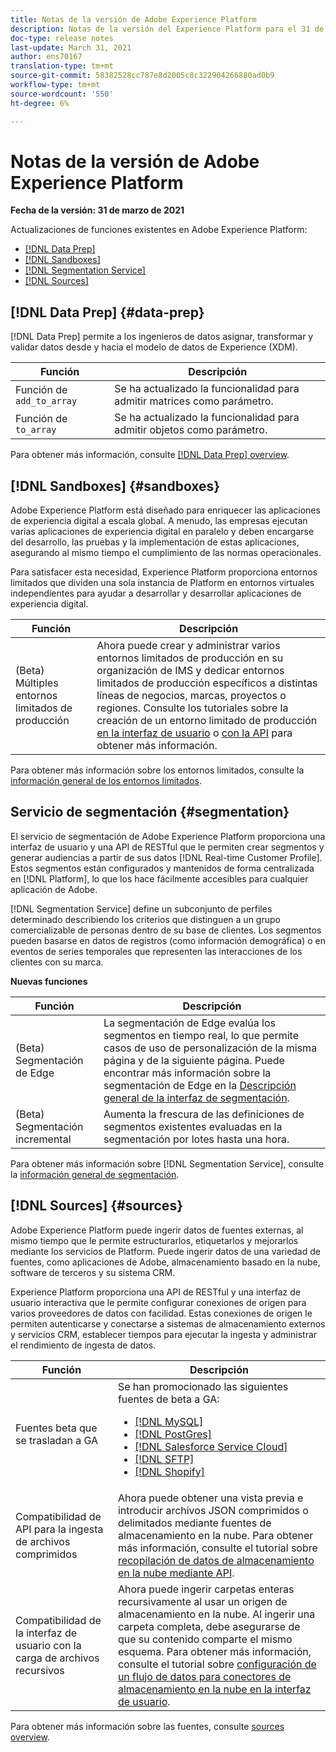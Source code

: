 ```yaml
---
title: Notas de la versión de Adobe Experience Platform
description: Notas de la versión del Experience Platform para el 31 de marzo de 2021.
doc-type: release notes
last-update: March 31, 2021
author: ens70167
translation-type: tm+mt
source-git-commit: 58382528cc787e8d2005c8c322904266880ad0b9
workflow-type: tm+mt
source-wordcount: '550'
ht-degree: 6%

---
```



# Notas de la versión de Adobe Experience Platform

**Fecha de la versión: 31 de marzo de 2021**

Actualizaciones de funciones existentes en Adobe Experience Platform:

- [[!DNL Data Prep]](#data-prep)
- [[!DNL Sandboxes]](#sandboxes)
- [[!DNL Segmentation Service]](#segmentation)
- [[!DNL Sources]](#sources)

## [!DNL Data Prep] {#data-prep}

[!DNL Data Prep] permite a los ingenieros de datos asignar, transformar y validar datos desde y hacia el modelo de datos de Experience (XDM).

| Función | Descripción |
| ------- | ----------- |
| Función  de `add_to_array` | Se ha actualizado la funcionalidad para admitir matrices como parámetro. |
| Función  de `to_array` | Se ha actualizado la funcionalidad para admitir objetos como parámetro. |

Para obtener más información, consulte [[!DNL Data Prep] overview](../../data-prep/home.md).

## [!DNL Sandboxes] {#sandboxes}

Adobe Experience Platform está diseñado para enriquecer las aplicaciones de experiencia digital a escala global. A menudo, las empresas ejecutan varias aplicaciones de experiencia digital en paralelo y deben encargarse del desarrollo, las pruebas y la implementación de estas aplicaciones, asegurando al mismo tiempo el cumplimiento de las normas operacionales.

Para satisfacer esta necesidad, Experience Platform proporciona entornos limitados que dividen una sola instancia de Platform en entornos virtuales independientes para ayudar a desarrollar y desarrollar aplicaciones de experiencia digital.

| Función | Descripción |
| ------- | ----------- |
| (Beta) Múltiples entornos limitados de producción | Ahora puede crear y administrar varios entornos limitados de producción en su organización de IMS y dedicar entornos limitados de producción específicos a distintas líneas de negocios, marcas, proyectos o regiones. Consulte los tutoriales sobre la creación de un entorno limitado de producción [en la interfaz de usuario](../../sandboxes/ui/user-guide.md) o [con la API](../../sandboxes/api/create-sandbox.md) para obtener más información. |

Para obtener más información sobre los entornos limitados, consulte la [información general de los entornos limitados](../../sandboxes/home.md).

## Servicio de segmentación {#segmentation}

El servicio de segmentación de Adobe Experience Platform proporciona una interfaz de usuario y una API de RESTful que le permiten crear segmentos y generar audiencias a partir de sus datos [!DNL Real-time Customer Profile]. Estos segmentos están configurados y mantenidos de forma centralizada en [!DNL Platform], lo que los hace fácilmente accesibles para cualquier aplicación de Adobe.

[!DNL Segmentation Service] define un subconjunto de perfiles determinado describiendo los criterios que distinguen a un grupo comercializable de personas dentro de su base de clientes. Los segmentos pueden basarse en datos de registros (como información demográfica) o en eventos de series temporales que representen las interacciones de los clientes con su marca.

**Nuevas funciones**

| Función | Descripción |
| ------- | ----------- |
| (Beta) Segmentación de Edge | La segmentación de Edge evalúa los segmentos en tiempo real, lo que permite casos de uso de personalización de la misma página y de la siguiente página. Puede encontrar más información sobre la segmentación de Edge en la [Descripción general de la interfaz de segmentación](../../segmentation/ui/overview.md). |
| (Beta) Segmentación incremental | Aumenta la frescura de las definiciones de segmentos existentes evaluadas en la segmentación por lotes hasta una hora. |

Para obtener más información sobre [!DNL Segmentation Service], consulte la [información general de segmentación](../../segmentation/home.md).

## [!DNL Sources] {#sources}

Adobe Experience Platform puede ingerir datos de fuentes externas, al mismo tiempo que le permite estructurarlos, etiquetarlos y mejorarlos mediante los servicios de Platform. Puede ingerir datos de una variedad de fuentes, como aplicaciones de Adobe, almacenamiento basado en la nube, software de terceros y su sistema CRM.

Experience Platform proporciona una API de RESTful y una interfaz de usuario interactiva que le permite configurar conexiones de origen para varios proveedores de datos con facilidad. Estas conexiones de origen le permiten autenticarse y conectarse a sistemas de almacenamiento externos y servicios CRM, establecer tiempos para ejecutar la ingesta y administrar el rendimiento de ingesta de datos.

| Función | Descripción |
| ------- | ----------- |
| Fuentes beta que se trasladan a GA | Se han promocionado las siguientes fuentes de beta a GA: <ul><li>[[!DNL MySQL]](../../sources/connectors/databases/mysql.md)</li><li>[[!DNL PostGres]](../../sources/connectors/databases/postgres.md)</li><li>[[!DNL Salesforce Service Cloud]](../../sources/connectors/customer-success/salesforce-service-cloud.md)</li><li>[[!DNL SFTP]](../../sources/connectors/cloud-storage/sftp.md)</li><li>[[!DNL Shopify]](../../sources/connectors/ecommerce/shopify.md)</li></ul> |
| Compatibilidad de API para la ingesta de archivos comprimidos | Ahora puede obtener una vista previa e introducir archivos JSON comprimidos o delimitados mediante fuentes de almacenamiento en la nube. Para obtener más información, consulte el tutorial sobre [recopilación de datos de almacenamiento en la nube mediante API](../../sources/tutorials/api/collect/cloud-storage.md). |
| Compatibilidad de la interfaz de usuario con la carga de archivos recursivos | Ahora puede ingerir carpetas enteras recursivamente al usar un origen de almacenamiento en la nube. Al ingerir una carpeta completa, debe asegurarse de que su contenido comparte el mismo esquema. Para obtener más información, consulte el tutorial sobre [configuración de un flujo de datos para conectores de almacenamiento en la nube en la interfaz de usuario](../../sources/tutorials/ui/dataflow/batch/cloud-storage.md). |

Para obtener más información sobre las fuentes, consulte [sources overview](../../sources/home.md).
